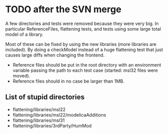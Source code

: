 # TODO after the SVN merge

A few directories and tests were removed because they were very big.
In particular ReferenceFiles, flattening tests, and tests using some
large total model of a library.

Most of these can be fixed by using the new libraries (more libraries are included).
By doing a checkModel instead of a huge flattening test that just causes
large diffs when changing the frontend.

- Reference files should be put in the root directory with an environment
variable passing the path to each test case (started: msl32 files were moved).
- Reference files should in no case be larger than 1MB.

## List of stupid directories

- flattening/libraries/msl22
- flattening/libraries/msl22/modelicaAdditions
- flattening/libraries/msl31
- flattening/libraries/3rdParty/HumMod
